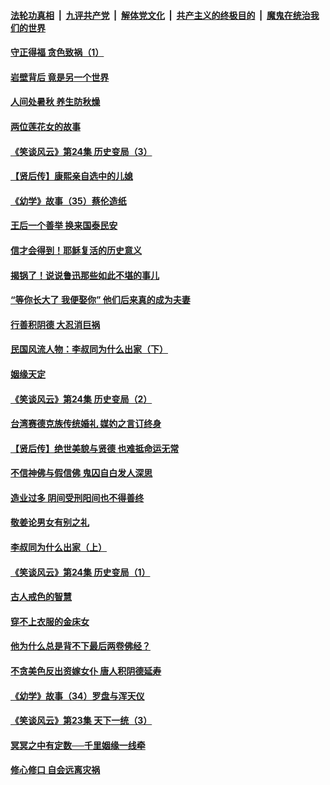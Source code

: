 ####  [法轮功真相](../../../../basic/blob/master/README.md?t=08240526) &nbsp;|&nbsp; [九评共产党](../../../../9ping.md/blob/master/README.md?t=08240526) &nbsp;|&nbsp; [解体党文化](../../../../jtdwh.md/blob/master/README.md?t=08240526)  &nbsp;|&nbsp; [共产主义的终极目的](../../../../gczydzjmd.md/blob/master/README.md?t=08240526) &nbsp;|&nbsp; [魔鬼在统治我们的世界](../../../../mgztzwmdsj.md/blob/master/README.md?t=08240526) 

#### [守正得福 贪色致祸（1）](../pages/prog647/a102649899.md?t=08240526) 

#### [岩壁背后 竟是另一个世界](../pages/prog647/a102649840.md?t=08240526) 

#### [人间处暑秋 养生防秋燥](../pages/prog647/a102649790.md?t=08240526) 

#### [两位莲花女的故事](../pages/prog647/a102649127.md?t=08240526) 

#### [《笑谈风云》第24集 历史变局（3）](../pages/prog647/a102649134.md?t=08240526) 

#### [【贤后传】康熙亲自选中的儿媳](../pages/prog647/a102648586.md?t=08240526) 

#### [《幼学》故事（35）蔡伦造纸](../pages/prog647/a102648569.md?t=08240526) 

#### [王后一个善举 换来国泰民安](../pages/prog647/a102648357.md?t=08240526) 

#### [信才会得到！耶稣复活的历史意义](../pages/prog647/a102648280.md?t=08240526) 

#### [揭锅了！说说鲁迅那些如此不堪的事儿](../pages/prog647/a102647672.md?t=08240526) 

#### [“等你长大了 我便娶你” 他们后来真的成为夫妻](../pages/prog647/a102647657.md?t=08240526) 

#### [行善积阴德 大忍消巨祸](../pages/prog647/a102647644.md?t=08240526) 

#### [民国风流人物：李叔同为什么出家（下）](../pages/prog647/a102647636.md?t=08240526) 

#### [姻缘天定](../pages/prog647/a102646895.md?t=08240526) 

#### [《笑谈风云》第24集 历史变局（2）](../pages/prog647/a102646879.md?t=08240526) 

#### [台湾赛德克族传统婚礼 媒妁之言订终身](../pages/prog647/a102646649.md?t=08240526) 

#### [【贤后传】绝世美貌与贤德 也难抵命运无常](../pages/prog647/a102646047.md?t=08240526) 

#### [不信神佛与假信佛 鬼囚自白发人深思](../pages/prog647/a102646033.md?t=08240526) 

#### [造业过多 阴间受刑阳间也不得善终](../pages/prog647/a102646010.md?t=08240526) 

#### [敬姜论男女有别之礼](../pages/prog647/a102645258.md?t=08240526) 

#### [李叔同为什么出家（上）](../pages/prog647/a102645242.md?t=08240526) 

#### [《笑谈风云》第24集 历史变局（1）](../pages/prog647/a102645211.md?t=08240526) 

#### [古人戒色的智慧](../pages/prog647/a102644639.md?t=08240526) 

#### [穿不上衣服的金床女](../pages/prog647/a102644620.md?t=08240526) 

#### [他为什么总是背不下最后两卷佛经？](../pages/prog647/a102644587.md?t=08240526) 

#### [不贪美色反出资嫁女仆 唐人积阴德延寿](../pages/prog647/a102643957.md?t=08240526) 

#### [《幼学》故事（34）罗盘与浑天仪](../pages/prog647/a102643951.md?t=08240526) 

#### [《笑谈风云》第23集 天下一统（3）](../pages/prog647/a102643937.md?t=08240526) 

#### [冥冥之中有定数──千里姻缘一线牵](../pages/prog647/a102643074.md?t=08240526) 

#### [修心修口 自会远离灾祸](../pages/prog647/a102643036.md?t=08240526) 

